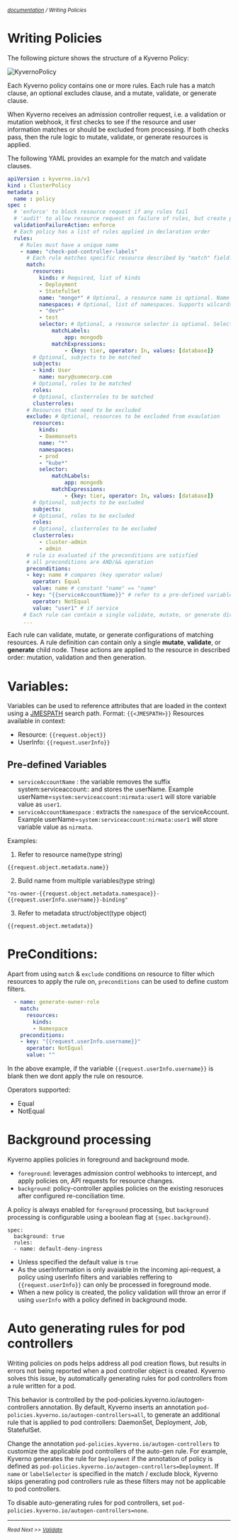 <small>*[documentation](/README.md#documentation) / Writing Policies*</small>

# Writing Policies

The following picture shows the structure of a Kyverno Policy:

![KyvernoPolicy](images/Kyverno-Policy-Structure.png)

Each Kyverno policy contains one or more rules. Each rule has a match clause, an optional excludes clause, and a mutate, validate, or generate clause.

When Kyverno receives an admission controller request, i.e. a validation or mutation webhook, it first checks to see if the resource and user information matches or should be excluded from processing. If both checks pass, then the rule logic to mutate, validate, or generate resources is applied.

The following YAML provides an example for the match and validate clauses.

````yaml
apiVersion : kyverno.io/v1
kind : ClusterPolicy
metadata :
  name : policy
spec :
  # 'enforce' to block resource request if any rules fail
  # 'audit' to allow resource request on failure of rules, but create policy violations to report them
  validationFailureAction: enforce
  # Each policy has a list of rules applied in declaration order
  rules:
    # Rules must have a unique name
    - name: "check-pod-controller-labels"      
      # Each rule matches specific resource described by "match" field.
      match:
        resources:
          kinds: # Required, list of kinds
          - Deployment
          - StatefulSet
          name: "mongo*" # Optional, a resource name is optional. Name supports wildcards * and ?
          namespaces: # Optional, list of namespaces. Supports wilcards * and ?
          - "dev*"
          - test
          selector: # Optional, a resource selector is optional. Selector values support wildcards * and ?
              matchLabels:
                  app: mongodb
              matchExpressions:
                  - {key: tier, operator: In, values: [database]}
        # Optional, subjects to be matched
        subjects:
        - kind: User
          name: mary@somecorp.com
        # Optional, roles to be matched
        roles:
        # Optional, clusterroles to be matched
        clusterroles:
      # Resources that need to be excluded
      exclude: # Optional, resources to be excluded from evaulation
        resources:
          kinds:
          - Daemonsets
          name: "*"
          namespaces:
          - prod
          - "kube*"
          selector:
              matchLabels:
                  app: mongodb
              matchExpressions:
                  - {key: tier, operator: In, values: [database]}
        # Optional, subjects to be excluded
        subjects:
        # Optional, roles to be excluded
        roles:
        # Optional, clusterroles to be excluded
        clusterroles:
          - cluster-admin
          - admin
      # rule is evaluated if the preconditions are satisfied
      # all preconditions are AND/&& operation
      preconditions:
      - key: name # compares (key operator value) 
        operator: Equal
        value: name # constant "name" == "name"
      - key: "{{serviceAccountName}}" # refer to a pre-defined variable serviceAccountName
        operator: NotEqual
        value: "user1" # if service 
     # Each rule can contain a single validate, mutate, or generate directive
     ...
````

Each rule can validate, mutate, or generate configurations of matching resources. A rule definition can contain only a single **mutate**, **validate**, or **generate** child node. These actions are applied to the resource in described order: mutation, validation and then generation.

# Variables:
Variables can be used to reference attributes that are loaded in the context using a [JMESPATH](http://jmespath.org/) search path.
Format: `{{<JMESPATH>}}`
Resources available in context:
- Resource: `{{request.object}}`
- UserInfo: `{{request.userInfo}}`

## Pre-defined Variables
- `serviceAccountName` : the variable removes the suffix system:serviceaccount:<namespace>: and stores the userName. 
Example  userName=`system:serviceaccount:nirmata:user1` will store variable value as `user1`.
- `serviceAccountNamespace` : extracts the `namespace` of the serviceAccount. 
Example  userName=`system:serviceaccount:nirmata:user1` will store variable value as `nirmata`.

Examples:

1. Refer to resource name(type string)

`{{request.object.metadata.name}}`

2. Build name from multiple variables(type string)

`"ns-owner-{{request.object.metadata.namespace}}-{{request.userInfo.username}}-binding"`

3. Refer to metadata struct/object(type object)

`{{request.object.metadata}}`

# PreConditions:
Apart from using `match` & `exclude` conditions on resource to filter which resources to apply the rule on, `preconditions` can be used to define custom filters.
```yaml
  - name: generate-owner-role
    match:
      resources:
        kinds:
        - Namespace
    preconditions:
    - key: "{{request.userInfo.username}}"
      operator: NotEqual
      value: ""
```
In the above example, if the variable `{{request.userInfo.username}}` is blank then we dont apply the rule on resource.

Operators supported:
- Equal
- NotEqual

# Background processing
Kyverno applies policies in foreground and background mode.
- `foreground`: leverages admission control webhooks to intercept, and apply policies on, API requests for resource changes.
- `background`: policy-controller applies policies on the existing resoruces after configured re-conciliation time.

A policy is always enabled for `foreground` processing, but `background` processing is configurable using a boolean flag at `{spec.background}`.

```
spec:
  background: true
  rules:
  - name: default-deny-ingress
```
- Unless specified the default value is `true`
- As the userInformation is only avaiable in the incoming api-request, a policy using userInfo filters and variables reffering to `{{request.userInfo}}` can only be processed in foreground mode.
- When a new policy is created, the policy validation will throw an error if using `userInfo` with a policy defined in background mode.


# Auto generating rules for pod controllers
Writing policies on pods helps address all pod creation flows, but results in errors not being reported when a pod controller object is created. Kyverno solves this issue, by automatically generating rules for pod controllers from a rule written for a pod. 

This behavior is controlled by the  pod-policies.kyverno.io/autogen-controllers annotation. By default, Kyverno inserts an annotation `pod-policies.kyverno.io/autogen-controllers=all`, to generate an additional rule that is applied to pod controllers: DaemonSet, Deployment, Job, StatefulSet.
 
Change the annotation `pod-policies.kyverno.io/autogen-controllers` to customize the applicable pod controllers of the auto-gen rule. For example, Kyverno generates the rule for `Deployment` if the annotation of policy is defined as `pod-policies.kyverno.io/autogen-controllers=Deployment`. If `name` or `labelSelector` is specified in the match / exclude block, Kyverno skips generating pod controllers rule as these filters may not be applicable to pod controllers.
 
To disable auto-generating rules for pod controllers, set `pod-policies.kyverno.io/autogen-controllers=none`.

---
<small>*Read Next >> [Validate](/documentation/writing-policies-validate.md)*</small>